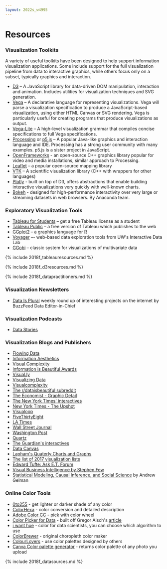 ```yaml
---
layout: 2022s_w4995
---
```


# Resources

### Visualization Toolkits

A variety of useful toolkits have been designed to help support information visualization applications. Some include support for the full visualization pipeline from data to interactive graphics, while others focus only on a subset, typically graphics and interaction.

-   [D3](http://mbostock.github.com/d3) – A JavaScript library for data-driven DOM manipulation, interaction and animation. Includes utilities for visualization techniques and SVG generation.
-   [Vega](http://vega.github.io/vega) – A declarative language for representing visualizations. Vega will parse a visualization specification to produce a JavaScript-based visualization, using either HTML Canvas or SVG rendering. Vega is particularly useful for creating programs that produce visualizations as output.
-   [Vega-Lite](http://vega.github.io/vega-lite) – A high-level visualization grammar that compiles concise specifications to full Vega specifications.
-   [Processing](http://processing.org/) or [p5.js](http://p5js.org/) – A popular Java-like graphics and interaction language and IDE. Processing has a strong user community with many examples. p5.js is a sister project in JavaScript.
-   [OpenFrameworks](https://openframeworks.cc/) - an open-source C++ graphics library popular for video and media installations, similar approach to Processing.
-   [Leaflet](http://leafletjs.com/) – a popular open-source mapping library
-   [VTK](http://www.vtk.org/) – A scientific visualization library (C++ with wrappers for other languages)
-   [Plotly](https://plot.ly/) - built on top of D3, offers abstractions that enable building interactive visualizations very quickly with well-known charts.
-   [Bokeh](https://bokeh.pydata.org/en/latest/) - designed for high-performance interactivity over very large or streaming datasets in web browsers. By Anaconda team.

### Exploratory Visualization Tools

-   [Tableau for Students](http://www.tableausoftware.com/student/) – get a free Tableau license as a student
-   [Tableau Public](http://www.tableausoftware.com/public/) – a free version of Tableau which publishes to the web
-   [GGplot2](http://had.co.nz/ggplot2/) – a graphics language for [R](http://www.r-project.org/)
-   [Voyager](http://vega.github.io/voyager2) –- web-based data exploration tools from UW's Interactive Data Lab
-   [GGobi](http://www.ggobi.org/) – classic system for visualizations of multivariate data

{% include 2018f_tableauresources.md %}

{% include 2018f_d3resources.md %}

{% include 2018f_datapractitioners.md %}

### Visualization Newsletters

- [Data Is Plural](https://tinyletter.com/data-is-plural/) weekly round up of interesting projects on the internet by BuzzFeed Data Editor-in-Chief

### Visualization Podcasts

- [Data Stories](http://datastori.es/)

### Visualization Blogs and Publishers

-   [Flowing Data](http://flowingdata.com/)
-   [Information Aesthetics](http://infosthetics.com/)
-   [Visual Complexity](http://www.visualcomplexity.com/vc/)
-   [Information is Beautiful Awards](https://www.informationisbeautifulawards.com/)
-   [Visual.ly](http://blog.visual.ly/)
-   [Visualizing Data](http://www.visualisingdata.com/)
-   [Visualcomplexity](http://visualcomplexity.com/)
-   [The r/dataisbeautiful subreddit](https://www.reddit.com/r/dataisbeautiful/)
-   [The Economist - Graphic Detail](http://www.economist.com/blogs/graphicdetail)
-   [The New York Times' interactives](https://www.nytimes.com/interactive/2016/12/28/us/year-in-interactive-graphics.html)
-   [New York Times - The Upshot](http://www.nytimes.com/upshot/)
-   [Visualoop](http://visualoop.com/)
-   [FiveThirtyEight](https://fivethirtyeight.com/features/the-52-best-and-weirdest-charts-we-made-in-2016/)
-   [LA Times](http://www.latimes.com/visuals/graphics/)
-   [Wall Street Journal](http://graphics.wsj.com/wsj-interactives-2014/)
-   [Washington Post](https://twitter.com/PostGraphics)
-   [Quartz](http://qz.com/318339/all-of-the-charts-we-made-in-2014/)
-   [The Guardian's interactives](https://www.theguardian.com/interactive)
-   [Data Canvas](http://map.datacanvas.org/#)
-   [Lapham's Quaterly Charts and Graphs](http://www.laphamsquarterly.org/archive/charts-graphs)
-   [The list of 2017 visualization lists](http://www.maartenlambrechts.com/2017/12/28/the-list-of-2017-visualization-lists.html)
-   [Edward Tufte: Ask E.T. Forum](http://www.edwardtufte.com/bboard/q-and-a?topic_id=1)
-   [Visual Business Intelligence by Stephen Few](http://www.perceptualedge.com/blog/)
-   [Statistical Modeling, Causal Inference, and Social Science](http://andrewgelman.com/) by Andrew Gelman

### Online Color Tools

-   [0to255](http://www.0to255.com/) - get lighter or darker shade of any color
-   [ColorHexa](http://www.colorhexa.com/) - color conversion and detailed description
-   [Adobe Color CC](https://color.adobe.com/) - pick with color wheel
-   [Color Picker for Data](http://tristen.ca/hcl-picker/#/hlc/6/1/15534C/E2E062) - built off Gregor Aisch's [article](http://vis4.net/blog/posts/avoid-equidistant-hsv-colors)
-   [i want hue](http://tools.medialab.sciences-po.fr/iwanthue/) - color for data scientists, you can choose which algorithm to use
-   [ColorBrewer](http://colorbrewer2.org/#type=sequential&scheme=BuGn&n=3) - original choropleth color maker
-   [ColourLovers](http://www.colourlovers.com/) - use color palettes designed by others
-   [Canva Color palette generator](https://www.canva.com/color-palette/) - returns color palette of any photo you upload

{% include 2018f_datasources.md %}
